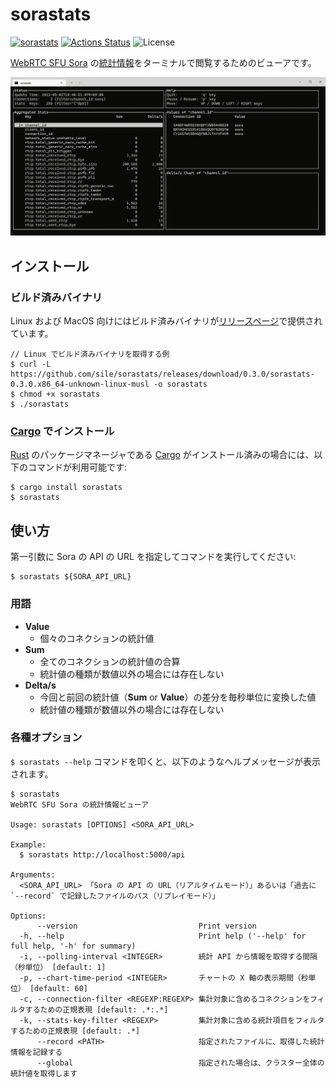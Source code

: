 sorastats
=========

[![sorastats](https://img.shields.io/crates/v/sorastats.svg)](https://crates.io/crates/sorastats)
[![Actions Status](https://github.com/sile/sorastats/workflows/CI/badge.svg)](https://github.com/sile/sorastats/actions)
![License](https://img.shields.io/crates/l/sorastats)

[WebRTC SFU Sora] の[統計情報][統計 API]をターミナルで閲覧するためのビューアです。

![sorastats demo](sorastats.gif)

[WebRTC SFU Sora]: https://sora.shiguredo.jp/
[統計 API]: https://sora-doc.shiguredo.jp/API_STATS


インストール
------------

### ビルド済みバイナリ

Linux および MacOS 向けにはビルド済みバイナリが[リリースページ]で提供されています。

```console
// Linux でビルド済みバイナリを取得する例
$ curl -L https://github.com/sile/sorastats/releases/download/0.3.0/sorastats-0.3.0.x86_64-unknown-linux-musl -o sorastats
$ chmod +x sorastats
$ ./sorastats
```

[リリースページ]: https://github.com/sile/sorastats/releases

### [Cargo] でインストール

[Rust] のパッケージマネージャである [Cargo] がインストール済みの場合には、以下のコマンドが利用可能です:

```console
$ cargo install sorastats
$ sorastats
```

[Rust]: https://www.rust-lang.org/
[Cargo]: https://doc.rust-lang.org/cargo/

使い方
------

第一引数に Sora の API の URL を指定してコマンドを実行してください:

```console
$ sorastats ${SORA_API_URL}
```

### 用語

- **Value**
  - 個々のコネクションの統計値
- **Sum**
  - 全てのコネクションの統計値の合算
  - 統計値の種類が数値以外の場合には存在しない
- **Delta/s**
  - 今回と前回の統計値（**Sum** or **Value**）の差分を毎秒単位に変換した値
  - 統計値の種類が数値以外の場合には存在しない

### 各種オプション

`$ sorastats --help` コマンドを叩くと、以下のようなヘルプメッセージが表示されます。

```console
$ sorastats
WebRTC SFU Sora の統計情報ビューア

Usage: sorastats [OPTIONS] <SORA_API_URL>

Example:
  $ sorastats http://localhost:5000/api

Arguments:
  <SORA_API_URL> 「Sora の API の URL（リアルタイムモード）」あるいは「過去に `--record` で記録したファイルのパス（リプレイモード）」

Options:
      --version                           Print version
  -h, --help                              Print help ('--help' for full help, '-h' for summary)
  -i, --polling-interval <INTEGER>        統計 API から情報を取得する間隔（秒単位） [default: 1]
  -p, --chart-time-period <INTEGER>       チャートの X 軸の表示期間（秒単位） [default: 60]
  -c, --connection-filter <REGEXP:REGEXP> 集計対象に含めるコネクションをフィルタするための正規表現 [default: .*:.*]
  -k, --stats-key-filter <REGEXP>         集計対象に含める統計項目をフィルタするための正規表現 [default: .*]
      --record <PATH>                     指定されたファイルに、取得した統計情報を記録する
      --global                            指定された場合は、クラスター全体の統計値を取得します
```
